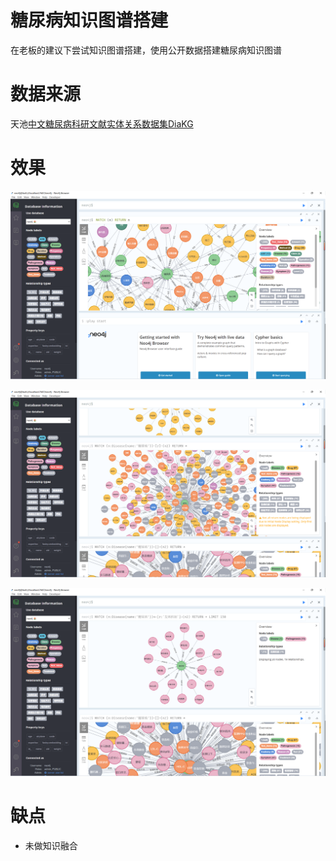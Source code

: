 # 糖尿病知识图谱搭建

在老板的建议下尝试知识图谱搭建，使用公开数据搭建糖尿病知识图谱

# 数据来源
天池[中文糖尿病科研文献实体关系数据集DiaKG](https://tianchi.aliyun.com/dataset/dataDetail?dataId=88836)

# 效果
![图谱](/assert/total.png)

![糖尿病](/assert/diabetes.png)

![糖尿病发病机制](/assert/pathogenesis.png)

# 缺点

- 未做知识融合
